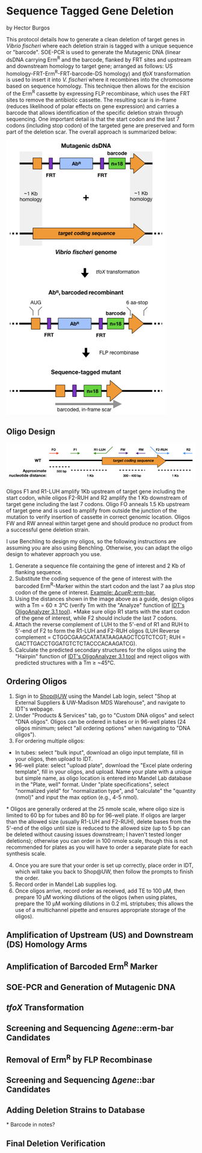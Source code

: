 # Sequence Tagged Gene Deletion
by Hector Burgos

This protocol details how to generate a clean deletion of target genes in *Vibrio fischeri* where each deletion strain is tagged with a unique sequence or "barcode".
SOE-PCR is used to generate the Mutagenic DNA (linear dsDNA carrying Erm<sup>R</sup> and the barcode, flanked by FRT sites and upstream and downstream homology to target gene; arranged as follows: US homology-FRT-Erm<sup>R</sup>-FRT-barcode-DS homology) and *tfoX* transformation is used to insert it into *V. fischeri* where it recombines into the chromosome based on sequence homology.
This technique then allows for the excision of the Erm<sup>R</sup> cassette by expressing FLP recombinase, which uses the FRT sites to remove the antibiotic cassette.
The resulting scar is in-frame (reduces likelihood of polar effects on gene expression) and carries a barcode that allows identification of the specific deletion strain through sequencing.
One important detail is that the start codon and the last 7 codons (including stop codon) of the targeted gene are preserved and form part of the deletion scar.
The overall approach is summarized below:

<IMG SRC="/images/sequence-tagged-gene-deletion/sequence-tagged-gene-deletion-approach.png" WIDTH=425>

## Oligo Design

<IMG SRC="/images/sequence-tagged-gene-deletion/Oligos-Gene-Deletion.png" WIDTH=900>
<br><br>
Oligos F1 and R1-LUH amplify 1Kb upstream of target gene including the start codon, while oligos F2-RUH and R2 amplify the 1 Kb downstream of target gene including the last 7 codons.
Oligo FO anneals 1.5 Kb upstream of target gene and is used to amplify from outside the junction of the mutation to verify insertion of cassette in correct genomic location.
Oligos FW and RW anneal within target gene and should produce no product from a successful gene deletion strain.

I use Benchling to design my oligos, so the following instructions are assuming you are also using Benchling.
Otherwise, you can adapt the oligo design to whatever approach you use.

1. Generate a sequence file containing the gene of interest and 2 Kb of flanking sequence.
2. Substitute the coding sequence of the gene of interest with the barcoded Erm<sup>R</sup>-Marker within the start codon and the last 7 aa plus stop codon of the gene of interest. [Example: Δ*cueR*::erm-bar.](https://benchling.com/s/seq-b4AyxNqFLv25wjchrTqZ)
3. Using the distances shown in the image above as a guide, design oligos with a Tm = 60 ± 3°C (verify Tm with the "Analyze" function of [IDT's OligoAnalyzer 3.1 tool](https://www.idtdna.com/calc/analyzer)). \*Make sure oligo R1 starts with the start codon of the gene of interest, while F2 should include the last 7 codons.
4. Attach the reverse complement of LUH to the 5'-end of R1 and RUH to 5'-end of F2 to form the R1-LUH and F2-RUH oligos (LUH Reverse complement = CTGGCGAAGCATATATAAGAAGCTCGTCTCGT; RUH = GACTTGACCTGGATGTCTCTACCCACAAGATCG).
5. Calculate the predicted secondary structures for the oligos using the "Hairpin" function of [IDT's OligoAnalyzer 3.1 tool](https://www.idtdna.com/calc/analyzer) and reject oligos with predicted structures with a Tm ≥ ~45°C.

## Ordering Oligos
1. Sign in to [Shop@UW](https://mds.bussvc.wisc.edu/order/shopper_lookup.asp) using the Mandel Lab login, select "Shop at External Suppliers & UW-Madison MDS Warehouse",
 and navigate to IDT's webpage.
2. Under "Products & Services" tab, go to "Custom DNA oligos" and select "DNA oligos".
Oligos can be ordered in tubes or in 96-well plates (24 oligos minimum; select "all ordering options" when navigating to "DNA oligos").
3. For ordering multiple oligos:
  - In tubes: select "bulk input", download an oligo input template, fill in your oligos, then upload to IDT.
  - 96-well plate: select "upload plate", download the "Excel plate ordering template", fill in your oligos, and upload. Name your plate with a unique but simple name, as oligo location is entered into Mandel Lab database in the "Plate, well" format. Under "plate specifications", select "normalized yield" for "normalization type", and "calculate" the "quantity (nmol)" and input the max option (e.g., 4-5 nmol).

\* Oligos are generally ordered at the 25 nmole scale, where oligo size is limited to 60 bp for tubes and 80 bp for 96-well plate.
If oligos are larger than the allowed size (usually R1-LUH and F2-RUH), delete bases from the 5'-end of the oligo until size is reduced to the allowed size (up to 5 bp can be deleted without causing issues downstream; I haven't tested longer deletions); otherwise you can order in 100 nmole scale, though this is not recommended for plates as you will have to order a separate plate for each synthesis scale.

4. Once you are sure that your order is set up correctly, place order in IDT, which will take you back to Shop@UW, then follow the prompts to finish the order.
5. Record order in Mandel Lab supplies log.
6. Once oligos arrive, record order as received, add TE to 100 µM, then prepare 10 µM working dilutions of the oligos (when using plates, prepare the 10 µM working dilutions in 0.2 mL striptubes; this allows the use of a multichannel pipette and ensures appropriate storage of the oligos).

## Amplification of Upstream (US) and Downstream (DS) Homology Arms

## Amplification of Barcoded Erm<sup>R</sup> Marker

## SOE-PCR and Generation of Mutagenic DNA

## *tfoX* Transformation

## Screening and Sequencing Δ*gene*::erm-bar Candidates

## Removal of Erm<sup>R</sup> by FLP Recombinase

## Screening and Sequencing Δ*gene*::bar Candidates

## Adding Deletion Strains to Database
\* Barcode in notes?

## Final Deletion Verification
